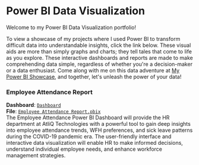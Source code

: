 # Power BI Data Visualization

Welcome to my Power BI Data Visualization portfolio!

To view a showcase of my projects where I used Power BI to transform difficult data into understandable insights, click the link below. These visual aids are more than simply graphs and charts; they tell tales that come to life as you explore. These interactive dashboards and reports are made to make comprehending data simple, regardless of whether you're a decision-maker or a data enthusiast. Come along with me on this data adventure at [My Power BI Showcase](https://www.novypro.com/profile_projects/reza-muzhaffar-zidan), and together, let's unleash the power of your data!

### Employee Attendance Report
**Dashboard**: [`Dashboard`](https://www.novypro.com/project/employee-attendance-dashboard)<br>
**File**: [`Employee Attendance Report.pbix`](https://github.com/rezamuzhaffar/data-analytics-portfolio/blob/main/Power%20BI/Employee%20Attendance%20Report.pbix)<br>
The Employee Attendance Power BI Dashboard will provide the HR department at AtliQ Technologies with a powerful tool to gain deep insights into employee attendance trends, WFH preferences, and sick leave patterns during the COVID-19 pandemic era. The user-friendly interface and interactive data visualization will enable HR to make informed decisions, understand individual employee needs, and enhance workforce management strategies.
